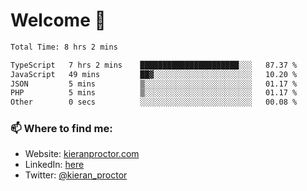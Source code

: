 # Welcome 🦘

<!--START_SECTION:waka-->

```txt
Total Time: 8 hrs 2 mins

TypeScript   7 hrs 2 mins    ██████████████████████░░░   87.37 %
JavaScript   49 mins         ██▓░░░░░░░░░░░░░░░░░░░░░░   10.20 %
JSON         5 mins          ▒░░░░░░░░░░░░░░░░░░░░░░░░   01.17 %
PHP          5 mins          ▒░░░░░░░░░░░░░░░░░░░░░░░░   01.17 %
Other        0 secs          ░░░░░░░░░░░░░░░░░░░░░░░░░   00.08 %
```

<!--END_SECTION:waka-->

### 📫 Where to find me:

-   Website: [kieranproctor.com](https://kieranproctor.com/)
-   LinkedIn: [here](https://www.linkedin.com/in/kieran-proctor-086b5a159/)
-   Twitter: [@kieran_proctor](https://twitter.com/kieran_proctor)
